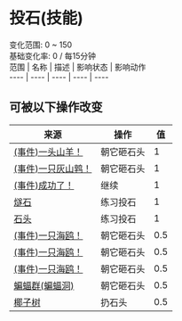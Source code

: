 # 投石(技能)  
变化范围: 0 ~ 150  
基础变化率: 0 / 每15分钟  
范围  |  名称  |  描述  |  影响状态  |  影响动作  
----  |  ----  |  ----  |  ----  |  ----  
## 可被以下操作改变  
来源  |  操作  |  值  
----  |  ----  |  ----  
[(事件)一头山羊！](Event_GoatFight.md)  |  朝它砸石头  |  1  
[(事件)一只灰山鹑！](Event_PartridgeFight.md)  |  朝它砸石头  |  1  
[(事件)成功了！](Event_CoconutHit.md)  |  继续  |  1  
[燧石](Flint.md)  |  练习投石  |  1  
[石头](Stone.md)  |  练习投石  |  1  
[(事件)一只海鸥！](Event_SeagullFight.md)  |  朝它砸石头  |  0.5  
[(事件)一只海鸥！](Event_SeagullRaid.md)  |  朝它砸石头  |  0.5  
[(事件)一只海鸥！](Event_SeagullRaidCrop.md)  |  朝它砸石头  |  0.5  
[蝙蝠群(蝙蝠洞)](BatColony.md)  |  朝它砸石头  |  0.5  
[椰子树](PalmTreeNew.md)  |  扔石头  |  0.5  
